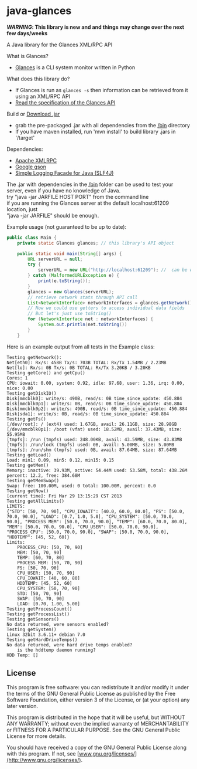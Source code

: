 java-glances
============

<b><i>WARNING</i>: This library is new and and things may change over the next few days/weeks</b>

A Java library for the Glances XML/RPC API<br>

What is Glances?
- [Glances](https://github.com/nicolargo/glances.git) is a CLI system monitor written in Python

What does this library do?
- If Glances is run as ```glances -s``` then information can be retrieved from it using an XML/RPC API
- [Read the specification of the Glances API](https://github.com/nicolargo/glances/wiki/The-Glances-API-How-To)

Build or [Download .jar](/bin)
- grab the pre-packaged .jar with all dependencies from the [/bin](/bin) directory
- If you have maven installed, run 'mvn install' to build library .jars in '/target'
 
Dependencies:
- [Apache XMLRPC](http://ws.apache.org/xmlrpc/)
- [Google gson](https://code.google.com/p/google-gson/)
- [Simple Logging Facade for Java (SLF4J)](http://www.slf4j.org/)

The .jar with dependencies in the [/bin](/bin) folder can be used to test your server, even if you have no knowledge of Java.<br>
try "java -jar JARFILE HOST PORT" from the command line <br>
if you are running the Glances server at the default localhost:61209 location, just <br>
"java -jar JARFILE" should be enough.

Example usage (not guaranteed to be up to date):
```java
public class Main {
    private static Glances glances; // this library's API object

    public static void main(String[] args) {
        URL serverURL = null;
        try {
            serverURL = new URL("http://localhost:61209"); //  can be with or without trailing '/RPC2'
        } catch (MalformedURLException e) {
            print(e.toString());
        }
        glances = new Glances(serverURL);
        // retrieve network stats through API call
        List<NetworkInterface> networkInterfaces = glances.getNetwork();
        // Now we could use getters to access individual data fields
        // But let's just use toString()
        for (NetworkInterface net : networkInterfaces) {
            System.out.println(net.toString())
        }
    }
```
Here is an example output from all tests in the Example class:
```
Testing getNetwork():
Net[eth0]: Rx/s: 458B Tx/s: 703B TOTAL: Rx/Tx 1.54MB / 2.23MB
Net[lo]: Rx/s: 0B Tx/s: 0B TOTAL: Rx/Tx 3.20KB / 3.20KB
Testing getCore() and getCpu()
Cores: 1
CPU: iowait: 0.00, system: 0.92, idle: 97.68, user: 1.36, irq: 0.00, nice: 0.00
Testing getDiskIO()
Disk[mmcblk0]: write/s: 490B, read/s: 0B time_since_update: 450.884
Disk[mmcblk0p1]: write/s: 0B, read/s: 0B time_since_update: 450.884
Disk[mmcblk0p2]: write/s: 490B, read/s: 0B time_since_update: 450.884
Disk[sda1]: write/s: 0B, read/s: 0B time_since_update: 450.884
Testing getFs()
[/dev/root]: / (ext4) used: 1.67GB, avail: 26.11GB, size: 28.98GB
[/dev/mmcblk0p1]: /boot (vfat) used: 18.52MB, avail: 37.43MB, size: 55.95MB
[tmpfs]: /run (tmpfs) used: 248.00KB, avail: 43.59MB, size: 43.83MB
[tmpfs]: /run/lock (tmpfs) used: 0B, avail: 5.00MB, size: 5.00MB
[tmpfs]: /run/shm (tmpfs) used: 0B, avail: 87.64MB, size: 87.64MB
Testing getLoad()
Load: min1: 0.09, min5: 0.12, min15: 0.15
Testing getMem()
Memory: inactive: 39.93M, active: 54.44M used: 53.58M, total: 438.26M percent: 12.2, free: 384.68M
Testing getMemSwap()
Swap: free: 100.00M, used: 0 total: 100.00M, percent: 0.0
Testing getNow()
[current time]: Fri Mar 29 13:15:29 CST 2013
Testing getAllLimits()
LIMITS:
{"STD": [50, 70, 90], "CPU_IOWAIT": [40.0, 60.0, 80.0], "FS": [50.0, 70.0, 90.0], "LOAD": [0.7, 1.0, 5.0], "CPU_SYSTEM": [50.0, 70.0, 90.0], "PROCESS_MEM": [50.0, 70.0, 90.0], "TEMP": [60.0, 70.0, 80.0], "MEM": [50.0, 70.0, 90.0], "CPU_USER": [50.0, 70.0, 90.0], "PROCESS_CPU": [50.0, 70.0, 90.0], "SWAP": [50.0, 70.0, 90.0], "HDDTEMP": [45, 52, 60]}
Limits:
	PROCESS_CPU: [50, 70, 90]
	MEM: [50, 70, 90]
	TEMP: [60, 70, 80]
	PROCESS_MEM: [50, 70, 90]
	FS: [50, 70, 90]
	CPU_USER: [50, 70, 90]
	CPU_IOWAIT: [40, 60, 80]
	HDDTEMP: [45, 52, 60]
	CPU_SYSTEM: [50, 70, 90]
	STD: [50, 70, 90]
	SWAP: [50, 70, 90]
	LOAD: [0.70, 1.00, 5.00]
Testing getProcessCount()
Testing getProcessList()
Testing getSensors()
No data returned, were sensors enabled?
Testing getSystem()
Linux 32bit 3.6.11+ debian 7.0
Testing getHardDriveTemps()
No data returned, were hard drive temps enabled?
	is the hddtemp daemon running?
HDD Temp: []

```

## License

This program is free software: you can redistribute it and/or modify it under the terms of the GNU General Public License as published by the Free Software Foundation, either version 3 of the License, or (at your option) any later version.

This program is distributed in the hope that it will be useful, but WITHOUT ANY WARRANTY; without even the implied warranty of MERCHANTABILITY or FITNESS FOR A PARTICULAR PURPOSE.  See the GNU General Public License for more details.

You should have received a copy of the GNU General Public License along with this program. If not, see [www.gnu.org/licenses/](http://www.gnu.org/licenses/).
